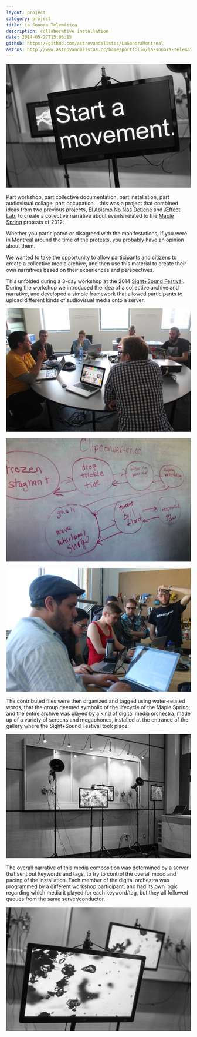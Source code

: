 ```yaml
---
layout: project
category: project
title: La Sonora Telemática
description: collaborative installation
date: 2014-05-27T15:05:15
github: https://github.com/astrovandalistas/LaSonoraMontreal
astros: http://www.astrovandalistas.cc/base/portfolio/la-sonora-telematica/
---
```

![](/images/projects/la-sonora-telematica/s_LaSonora02_bw.jpg)

Part workshop, part collective documentation, part installation, part audiovisual collage, part occupation... this was a project that combined ideas from two previous projects, [El Abismo No Nos Detiene](/project/el-abismo/) and [Æffect Lab](/project/aeffectlab/), to create a collective narrative about events related to the [Maple Spring](http://en.wikipedia.org/wiki/2012_Quebec_student_protests) protests of 2012.

Whether you participated or disagreed with the manifestations, if you were in Montreal around the time of the protests, you probably have an opinion about them.

We wanted to take the opportunity to allow participants and citizens to create a collective media archive, and then use this material to create their own narratives based on their experiences and perspectives.

This unfolded during a 3-day workshop at the 2014 [Sight+Sound Festival](http://sightandsoundfestival.ca/en). During the workshop we introduced the idea of a collective archive and narrative, and developed a simple framework that allowed participants to upload different kinds of audiovisual media onto a server.

![](/images/projects/la-sonora-telematica/xIMG_6213.jpg)

![](/images/projects/la-sonora-telematica/xIMG_6255.jpg)

![](/images/projects/la-sonora-telematica/xIMG_6238.jpg)

The contributed files were then organized and tagged using water-related words, that the group deemed symbolic of the lifecycle of the Maple Spring; and the entire archive was played by a kind of digital media orchestra, made up of a variety of screens and megaphones, installed at the entrance of the gallery where the Sight+Sound Festival took place.

![](/images/projects/la-sonora-telematica/s_LaSonora00_bw.jpg)

The overall narrative of this media composition was determined by a server that sent out keywords and tags, to try to control the overall mood and pacing of the installation. Each member of the digital orchestra was programmed by a different workshop participant, and had its own logic regarding which media it played for each keyword/tag, but they all followed queues from the same server/conductor.

![](/images/projects/la-sonora-telematica/s_LaSonora01_bw.jpg)
